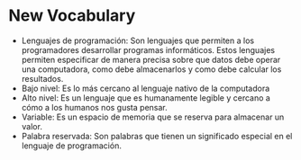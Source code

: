 # New Vocabulary
* Lenguajes de programación: Son lenguajes que permiten a los programadores desarrollar programas informáticos. Estos lenguajes permiten especificar de manera precisa sobre que datos debe operar una computadora, como debe almacenarlos y como debe calcular los resultados.
* Bajo nivel: Es lo más cercano al lenguaje nativo de la computadora
* Alto nivel: Es un lenguaje que es humanamente legible y cercano a cómo a los humanos nos gusta pensar.
* Variable: Es un espacio de memoria que se reserva para almacenar un valor.
* Palabra reservada: Son palabras que tienen un significado especial en el lenguaje de programación.
